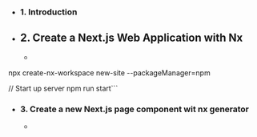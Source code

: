 - ### 1. Introduction
- ## 2. Create a Next.js Web Application with Nx
    - ```javascript
npx create-nx-workspace new-site --packageManager=npm

// Start up server
npm run start```
- ### 3. Create a new Next.js page component wit nx generator 
    - 
